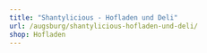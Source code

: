 ```yaml
---
title: "Shantylicious - Hofladen und Deli"
url: /augsburg/shantylicious-hofladen-und-deli/
shop: Hofladen
---
```


